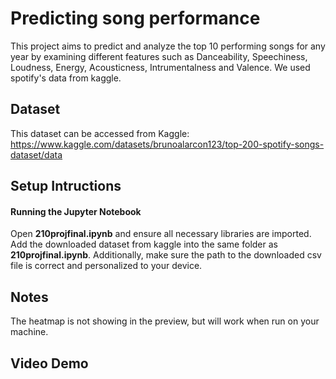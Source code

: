 # Predicting song performance 
This project aims to predict and analyze the top 10 performing songs for any year by examining different features such as Danceability, Speechiness, Loudness, Energy, Acousticness, Intrumentalness and Valence. 
We used spotify's data from kaggle. 
## Dataset 
This dataset can be accessed from Kaggle: https://www.kaggle.com/datasets/brunoalarcon123/top-200-spotify-songs-dataset/data 
## Setup Intructions 
#### Running the Jupyter Notebook 
Open **210projfinal.ipynb** and ensure all necessary libraries are imported. Add the downloaded dataset from kaggle into the same folder as **210projfinal.ipynb**. 
Additionally, make sure the path to the downloaded csv file is correct and personalized to your device. 
## Notes
The heatmap is not showing in the preview, but will work when run on your machine.
## Video Demo

